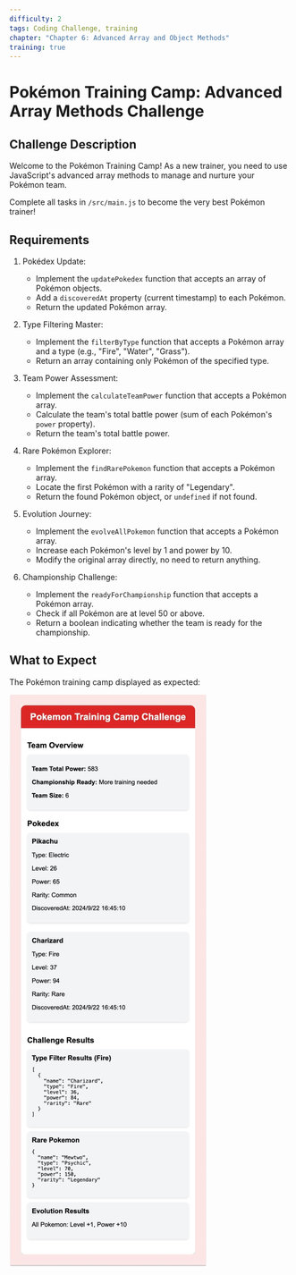 ```yaml
---
difficulty: 2
tags: Coding Challenge, training
chapter: "Chapter 6: Advanced Array and Object Methods"
training: true
---
```


# Pokémon Training Camp: Advanced Array Methods Challenge

## Challenge Description

Welcome to the Pokémon Training Camp! As a new trainer, you need to use JavaScript's advanced array methods to manage and nurture your Pokémon team.

Complete all tasks in `/src/main.js` to become the very best Pokémon trainer!

## Requirements

1. Pokédex Update:

   - Implement the `updatePokedex` function that accepts an array of Pokémon objects.
   - Add a `discoveredAt` property (current timestamp) to each Pokémon.
   - Return the updated Pokémon array.

2. Type Filtering Master:

   - Implement the `filterByType` function that accepts a Pokémon array and a type (e.g., "Fire", "Water", "Grass").
   - Return an array containing only Pokémon of the specified type.

3. Team Power Assessment:

   - Implement the `calculateTeamPower` function that accepts a Pokémon array.
   - Calculate the team's total battle power (sum of each Pokémon's `power` property).
   - Return the team's total battle power.

4. Rare Pokémon Explorer:

   - Implement the `findRarePokemon` function that accepts a Pokémon array.
   - Locate the first Pokémon with a rarity of "Legendary".
   - Return the found Pokémon object, or `undefined` if not found.

5. Evolution Journey:

   - Implement the `evolveAllPokemon` function that accepts a Pokémon array.
   - Increase each Pokémon's level by 1 and power by 10.
   - Modify the original array directly, no need to return anything.

6. Championship Challenge:

   - Implement the `readyForChampionship` function that accepts a Pokémon array.
   - Check if all Pokémon are at level 50 or above.
   - Return a boolean indicating whether the team is ready for the championship.

## What to Expect

The Pokémon training camp displayed as expected:

![screenshot of solution](https://raw.githubusercontent.com/JavaScript-Certification/images/refs/heads/main/images/training/6-1/pokemon.jpg)
